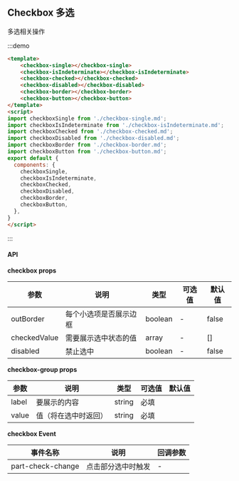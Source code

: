 ## Checkbox 多选
多选相关操作


:::demo

```html
<template>
    <checkbox-single></checkbox-single>
    <checkbox-isIndeterminate></checkbox-isIndeterminate>
    <checkbox-checked></checkbox-checked>
    <checkbox-disabled></checkbox-disabled>
    <checkbox-border></checkbox-border>
    <checkbox-button></checkbox-button>
</template>
<script>
import checkboxSingle from './checkbox-single.md';
import checkboxIsIndeterminate from './checkbox-isIndeterminate.md';
import checkboxChecked from './checkbox-checked.md';
import checkboxDisabled from './checkbox-disabled.md';
import checkboxBorder from './checkbox-border.md';
import checkboxButton from './checkbox-button.md';
export default {
  components: {
    checkboxSingle,
    checkboxIsIndeterminate,
    checkboxChecked,
    checkboxDisabled,
    checkboxBorder,
    checkboxButton,
  },
}
</script>
```
:::


#### API

**checkbox props**

| 参数      | 说明          | 类型      | 可选值                           | 默认值  |
|---------- |-------------- |---------- |--------------------------------  |-------- |
| outBorder | 每个小选项是否展示边框 | boolean | - | false |
| checkedValue | 需要展示选中状态的值 | array | - | [] |
| disabled| 禁止选中 | boolean | - | false |


**checkbox-group props**

| 参数      | 说明          | 类型      | 可选值                           | 默认值  |
|---------- |-------------- |---------- |--------------------------------  |-------- |
| label | 要展示的内容 | string | 必填 |  |
| value | 值（将在选中时返回） | string | 必填 |  |


**checkbox Event**

| 事件名称 | 说明 | 回调参数 |
|---------- |-------- |---------- |
| part-check-change | 点击部分选中时触发 | - |
